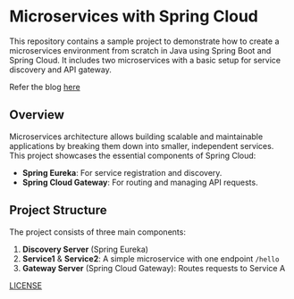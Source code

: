 # Microservices with Spring Cloud

This repository contains a sample project to demonstrate how to create a microservices environment from scratch in Java using Spring Boot and Spring Cloud. It includes two microservices with a basic setup for service discovery and API gateway.

Refer the blog [here](https://medium.com/@sameerg2255/how-to-create-microservices-using-spring-cloud-d61d796af8de)

## Overview

Microservices architecture allows building scalable and maintainable applications by breaking them down into smaller, independent services. This project showcases the essential components of Spring Cloud:
- **Spring Eureka**: For service registration and discovery.
- **Spring Cloud Gateway**: For routing and managing API requests.

## Project Structure

The project consists of three main components:

1. **Discovery Server** (Spring Eureka)
2. **Service1** & **Service2**: A simple microservice with one endpoint `/hello`
3. **Gateway Server** (Spring Cloud Gateway): Routes requests to Service A

[LICENSE](LICENSE)
